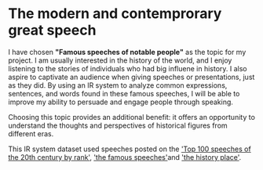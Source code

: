 # The modern and contemprorary great speech

I have chosen **"Famous speeches of notable people"** as the topic for my project. I am usually interested in the history of the world, and I enjoy listening to the stories of individuals who had big influene in history. I also aspire to captivate an audience when giving speeches or presentations, just as they did. By using an IR system to analyze common expressions, sentences, and words found in these famous speeches, I will be able to improve my ability to persuade and engage people through speaking.

Choosing this topic provides an additional benefit: it offers an opportunity to understand the thoughts and perspectives of historical figures from different eras.


This IR system dataset used speeches posted on the ['Top 100 speeches of the 20th century by rank'](https://www.americanrhetoric.com/top100speechesall.html), ['the famous speeches'](https://www.famous-speeches-and-speech-topics.info/famous-speeches/)and ['the history place'](https://www.historyplace.com/speeches/previous.htm).
